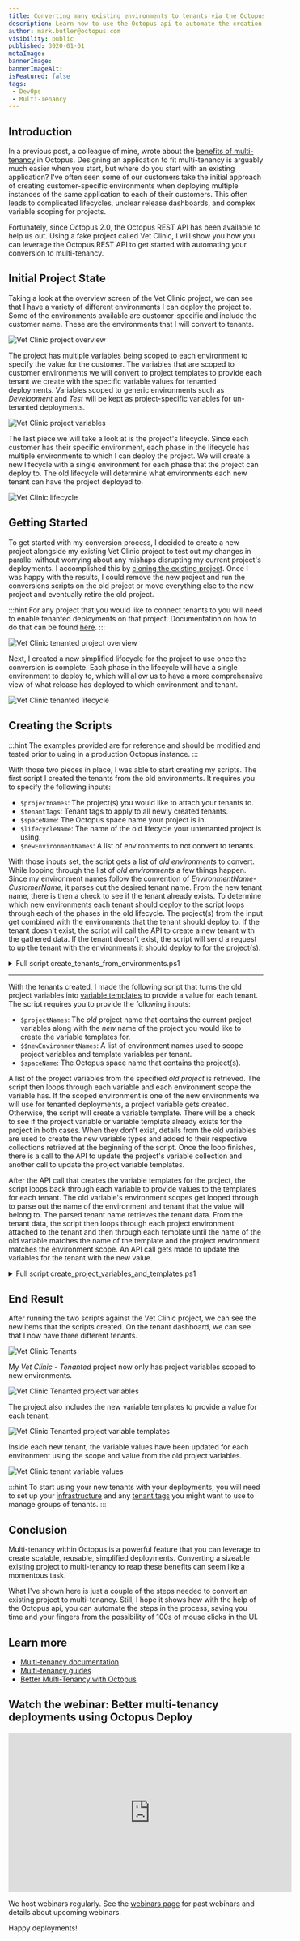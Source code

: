 ```yaml
---
title: Converting many existing environments to tenants via the Octopus API
description: Learn how to use the Octopus api to automate the creation of multiple tenants from many existing environments.
author: mark.butler@octopus.com
visibility: public
published: 3020-01-01
metaImage: 
bannerImage:
bannerImageAlt:
isFeatured: false
tags:
 - DevOps
 - Multi-Tenancy
---
```


## Introduction
In a previous post, a colleague of mine, wrote about the [benefits of multi-tenancy](https://octopus.com/blog/better-multi-tenancy-with-octopus#using-multiple-environments) in Octopus. Designing an application to fit multi-tenancy is arguably much easier when you start, but where do you start with an existing application? I've often seen some of our customers take the initial approach of creating customer-specific environments when deploying multiple instances of the same application to each of their customers. This often leads to complicated lifecycles, unclear release dashboards, and complex variable scoping for projects.

Fortunately, since Octopus 2.0, the Octopus REST API has been available to help us out. Using a fake project called Vet Clinic, I will show you how you can leverage the Octopus REST API to get started with automating your conversion to multi-tenancy.
## Initial Project State
Taking a look at the overview screen of the Vet Clinic project, we can see that I have a variety of different environments I can deploy the project to. Some of the environments available are customer-specific and include the customer name. These are the environments that I will convert to tenants.

![Vet Clinic project overview](vet-clinic-overview.png)

The project has multiple variables being scoped to each environment to specify the value for the customer. The variables that are scoped to customer environments we will convert to project templates to provide each tenant we create with the specific variable values for tenanted deployments. Variables scoped to generic environments such as *Development* and *Test* will be kept as project-specific variables for un-tenanted deployments.

![Vet Clinic project variables](vet-clinic-project-variables.png)

The last piece we will take a look at is the project's lifecycle. Since each customer has their specific environment, each phase in the lifecycle has multiple environments to which I can deploy the project. We will create a new lifecycle with a single environment for each phase that the project can deploy to. The old lifecycle will determine what environments each new tenant can have the project deployed to.

![Vet Clinic lifecycle](vet-clinic-lifecycle.png)
## Getting Started
To get started with my conversion process, I decided to create a new project alongside my existing Vet Clinic project to test out my changes in parallel without worrying about any mishaps disrupting my current project's deployments. I accomplished this by [cloning the existing project](https://octopus.com/docs/projects#clone-a-project). Once I was happy with the results, I could remove the new project and run the conversions scripts on the old project or move everything else to the new project and eventually retire the old project.

:::hint
For any project that you would like to connect tenants to you will need to enable tenanted deployments on that project. Documentation on how to do that can be found [here](https://octopus.com/docs/tenants/tenant-creation/tenanted-deployments).
:::

![Vet Clinic tenanted project overview](vet-clinic-tenanted-overview.png)

Next, I created a new simplified lifecycle for the project to use once the conversion is complete. Each phase in the lifecycle will have a single environment to deploy to, which will allow us to have a more comprehensive view of what release has deployed to which environment and tenant.

![Vet Clinic tenanted lifecycle](vet-clinic-tenanted-lifecycle.png)
## Creating the Scripts

:::hint The examples provided are for reference and should be modified and tested prior to using in a production Octopus instance. :::

With those two pieces in place, I was able to start creating my scripts. The first script I created the tenants from the old environments. It requires you to specify the following inputs:
- `$projectnames`: The project(s) you would like to attach your tenants to.
- `$tenantTags`: Tenant tags to apply to all newly created tenants. 
- `$spaceName`: The Octopus space name your project is in.
- `$lifecycleName`: The name of the old lifecycle your untenanted project is using. 
- `$newEnvironmentNames`: A list of environments to not convert to tenants.

With those inputs set, the script gets a list of *old environments* to convert. While looping through the list of *old environments* a few things happen. Since my environment names follow the convention of *EnvironmentName-CustomerName*, it parses out the desired tenant name. From the new tenant name, there is then a check to see if the tenant already exists. To determine which new environments each tenant should deploy to the script loops through each of the phases in the old lifecycle. The project(s) from the input get combined with the environments that the tenant should deploy to. If the tenant doesn't exist, the script will call the API to create a new tenant with the gathered data. If the tenant doesn't exist, the script will send a request to up the tenant with the environments it should deploy to for the project(s).

<details>
<summary>Full script create_tenants_from_environments.ps1</summary>
<p>

```powershell
$ErrorActionPreference = "Stop";

# Define working variables
$octopusURL = "https://youroctopus.octopus.app"
$octopusAPIKey = "API-YOURAPIKEY"
$header = @{ "X-Octopus-ApiKey" = $octopusAPIKey }

# Provide project names to attach new tenants to.
$projectNames = @("VetClinic - Tenanted")

# Optionally, provide existing tenant tagsets you wish to apply.
$tenantTags = @() # Format: TagSet/Tag

# Provide the space name
$spaceName = "Sandbox"
# Get space
$space = (Invoke-RestMethod -Method Get -Uri "$octopusURL/api/spaces/all" -Headers $header) | Where-Object {$_.Name -eq $spaceName}

# Provide the old lifecycle name
$lifecycleName = "Vet Clinic"
# Get lifecycle
$lifecycle = (Invoke-RestMethod -Uri "$octopusURL/api/$($space.Id)/lifecycles/all" -Headers $header) | Where-Object {$_.Name -eq $lifecycleName}

# List of environments to not convert to tenants
$newEnvironmentNames = @("Development","Test","Staging","Production")

# List of environment names and ids being converted to Tenants
$oldEnvionments = (Invoke-RestMethod -Uri "$octopusURL/api/$($space.Id)/environments/all" -Headers $header) | Where-Object {$_.Name -notin $newEnvironmentNames} | Select-Object -Property Id,Name

# Get the environment ids to attach the tenant to from the phase in the old lifecycle that the environment was apart of
function Build-EnvironmentIds {
    param ($oldEnvId)

    $environmentIds = @()

    foreach ($phase in $lifecycle.Phases) {
        if ($phase.AutomaticDeploymentTargets -contains $oldEnvId -or $phase.OptionalDeploymentTargets -contains $oldEnvId)
        {
            $newEnvId = (Invoke-RestMethod -Method Get -Uri "$octopusURL/api/$($space.Id)/environments/all" -Headers $header) | Where-Object {$_.Name -eq $phase.Name} | ForEach-Object {$_.Id}
            $environmentIds += $newEnvId
        }
    }

    ,$environmentIds
}

# Parse the old environment name for the new tenants name
function Edit-EnvironmentName {
    param ($oldEnvName)

    $start = $oldEnvName.IndexOf("-")+1
    $end = $oldEnvName.Length
    $newName = $oldEnvName.Substring($start, ($end-$start))
    $newName
}

# Get projects to attach tenants to
$projectIds = @()
foreach ($projectName in $projectNames)
{
    $projectIds += ((Invoke-RestMethod -Method Get -Uri "$octopusURL/api/$($space.Id)/projects/all" -Headers $header) | Where-Object {$_.Name -eq $projectName}).Id
}

# Loop though the old environment and create tenants
foreach($oldEnv in $oldEnvionments) {
    $tenantName = Edit-EnvironmentName($oldEnv.Name)

    # Check if tenant already exists
    $existingTenant = (Invoke-RestMethod -Method Get -Uri "$octopusURL/api/$($space.Id)/tenants/all" -Headers $header) | Where-Object {$_.Name -eq $tenantName}

    # Get environment ids to attach the tenants to
    $envIds = Build-EnvironmentIds($oldEnv.Id)

    # New tenant creation
    if ($null -eq $existingTenant) {        
        # Build project/environments
        $projectEnvironments = @{}
        foreach ($projectId in $projectIds)
        {
            $projectEnvironments.Add($projectId, $envIds)
        }

        # Build json payload
        $jsonPayload = @{
            Name = $tenantName
            TenantTags = $tenantTags
            SpaceId = $space.Id
            ProjectEnvironments = $projectEnvironments
        } | ConvertTo-Json

        # Create tenant
        Invoke-RestMethod -Method Post -Uri "$octopusURL/api/$($space.Id)/tenants" -Body $jsonPayload -Headers $header -ContentType "application/json"
    }
    else {

        foreach ($projectId in $projectIds) {
            $existingTenant.ProjectEnvironments.($projectId) += $envIds
        }

        $jsonPayload = $existingTenant | ConvertTo-Json

        # Update tenant
        Invoke-RestMethod -Method Put -Uri "$octopusURL/api/$($space.Id)/tenants/$($existingTenant.Id)" -Body $jsonPayload -Headers $header -ContentType "application/json"
    }
}

```
</p>
</details>

***

With the tenants created, I made the following script that turns the old project variables into [variable templates](https://octopus.com/docs/projects/variables/variable-templates) to provide a value for each tenant. The script requires you to provide the following inputs:

- `$projectNames`: The *old* project name that contains the current project variables along with the *new* name of the project you would like to create the variable templates for.
- `$$newEnvironmentNames`: A list of environment names used to scope project variables and template variables per tenant.
- `$spaceName`: The Octopus space name that contains the project(s).

A list of the project variables from the specified *old project* is retrieved. The script then loops through each variable and each environment scope the variable has. If the scoped environment is one of the new environments we will use for tenanted deployments, a project variable gets created. Otherwise, the script will create a variable template. There will be a check to see if the project variable or variable template already exists for the project in both cases. When they don't exist, details from the old variables are used to create the new variable types and added to their respective collections retrieved at the beginning of the script. Once the loop finishes, there is a call to the API to update the project's variable collection and another call to update the project variable templates.

After the API call that creates the variable templates for the project, the script loops back through each variable to provide values to the templates for each tenant. The old variable's environment scopes get looped through to parse out the name of the environment and tenant that the value will belong to. The parsed tenant name retrieves the tenant data. From the tenant data, the script then loops through each project environment attached to the tenant and then through each template until the name of the old variable matches the name of the template and the project environment matches the environment scope. An API call gets made to update the variables for the tenant with the new value.

<details>
<summary>Full script create_project_variables_and_templates.ps1</summary>
<p>

```powershell
$ErrorActionPreference = "Stop";

# Define working variables
$octopusURL = "https://youroctopus.octopus.app"
$octopusAPIKey = "API-YOURAPIKEY"
$header = @{ "X-Octopus-ApiKey" = $octopusAPIKey }

# Provide the current project name and the new project name.
$projectNames = @{
    old = "Vet Clinic" 
    new = "VetClinic - Tenanted"
}

# Names of new environments
$newEnvironmentNames = @("Development","Test","Staging","Production")
$newEnvironmentIds = (Invoke-RestMethod -Uri "$octopusURL/api/$($space.Id)/environments/all" -Headers $header) | Where-Object {$_.Name -in $newEnvironmentNames} | ForEach-Object {$_.Id}

# Provide the space name
$spaceName = "Sandbox"
# Get space
$space = (Invoke-RestMethod -Method Get -Uri "$octopusURL/api/spaces/all" -Headers $header) | Where-Object {$_.Name -eq $spaceName}

# Get old project
$oldProject = (Invoke-RestMethod -Method Get -Uri "$octopusURL/api/$($space.Id)/projects/all" -Headers $header) | Where-Object {$_.Name -eq $projectNames['old']}

# Get new project
$newProject = (Invoke-RestMethod -Method Get -Uri "$octopusURL/api/$($space.Id)/projects/all" -Headers $header) | Where-Object {$_.Name -eq $projectNames['new']}

# Get old variable set
$oldVariableSet = Invoke-RestMethod -Method Get -Uri "$octopusURL/api/$($space.Id)/variables/$($oldProject.VariableSetId)" -Headers $header

# Get the new projects variables
$newProjectVariables = Invoke-RestMethod -Method Get -Uri "$octopusURL/api/$($space.Id)/variables/$($newProject.VariableSetId)" -Headers $header

# Get the tenants attached to the new project
$tenants = Invoke-RestMethod -Method Get -Uri "$octopusURL/api/$($space.Id)/tenants/all?projectId=$($newProject.Id)" -Headers $header 

# Create a new project variable
function New-Project-Variable {
    param (
        $oldVariable
    )
    # Check to see if variable is already present
    $variableToUpdate = $newProjectVariables.Variables | Where-Object {$_.Name -eq $oldVariable.Name -and $_.Scope -eq $oldVariable.Scope} 

    # If the variable does not exist create it
    if ($null -eq $variableToUpdate)
    {
        # Create new object
        $variableToUpdate = New-Object -TypeName PSObject
        $variableToUpdate | Add-Member -MemberType NoteProperty -Name "Name" -Value $oldVariable.Name
        $variableToUpdate | Add-Member -MemberType NoteProperty -Name "Value" -Value $oldVariable.Value
        $variableToUpdate | Add-Member -MemberType NoteProperty -Name "Type" -Value $oldVariable.Type
        $variableToUpdate | Add-Member -MemberType NoteProperty -Name "IsSensitive" -Value $oldVariable.IsSensitive
        $variableToUpdate | Add-Member -MemberType NoteProperty -Name "Scope" -Value $oldVariable.Scope

        # Add to collection
        $newProjectVariables.Variables += $variableToUpdate

        $newProjectVariables.Variables
    } 
}

# Create a new project template variable
function New-Project-Template {
    param (
        $oldVariable
    )

    # Check to see if the template already exists
    $templateToUpdate = $newProject.Templates | Where-Object {$_.Name -eq $oldVariable.Name}

    # If the template does not exist, create it
    if ($null -eq $templateToUpdate) {
        $templateToUpdate = New-Object -TypeName PSObject
        $templateToUpdate | Add-Member -MemberType NoteProperty -Name "Name" -Value $oldVariable.Name
        $templateToUpdate | Add-Member -MemberType NoteProperty -Name "DisplaySettings" -Value @{'Octopus.ControlType' = 'SingleLineText'}

        # Add to collection
        $newProject.Templates += $templateToUpdate

        $newProject.Templates
    }
}

# Create project template values for tenants
function New-Template-Values {
    param (
        $oldVariable
    )

    foreach ($envScope in $oldVariable.Scope.Environment) {

        # Get environment name from the old environment scope
        $environmentName = ($oldVariableSet.ScopeValues.Environments | Where-Object {$_.Id -eq $envScope}).Name

        if ($environmentName -notin $newEnvironmentNames)
        {
            $tenantNameAndEnvironment = $environmentName.Split("-")
            $tenantName = $tenantNameAndEnvironment[1]
            $newEnvironment = $tenantNameAndEnvironment[0]
            $environmentId = (Invoke-RestMethod -Uri "$octopusURL/api/$($space.Id)/environments/all" -Headers $header) | Where-Object {$_.Name -eq $newEnvironment} | ForEach-Object {$_.Id}

            # Get the tenant with that name
            $tenant = $tenants | Where-Object {$_.Name -eq $tenantName}
            # Get tenants variable set
            $tenantVariables = (Invoke-RestMethod -Method Get -Uri "$octopusURL/api/$($space.Id)/tenants/$($tenant.Id)/variables" -Headers $header)
            $newProjectId = $newProject.Id

            # Go through each tenant project environment and create a tenant template value for the corresponding template 
            foreach ($projectEnv in $tenant.ProjectEnvironments.$newProjectId) {
                foreach ($template in $tenantVariables.ProjectVariables.$newProjectId.Templates) {
                    if ($oldVariable.Name -eq $template.Name -and $projectEnv -eq $environmentId) {
                        $tenantVariables.ProjectVariables.$newProjectId.Variables.$projectEnv | Add-Member -MemberType NoteProperty -Name $template.Id -Value $oldVariable.Value
                    }
                }
            }

            # Update the variables with the new value
            Invoke-RestMethod -Method Put -Uri "$octopusURL/api/$($space.Id)/tenants/$($tenant.Id)/variables" -Headers $header -Body ($tenantVariables | ConvertTo-Json -Depth 10)
        }
    }
}

# Go through old project variables to create new project variables and template variables
foreach ($oldVariable in $oldVariableSet.Variables) {

    foreach ($environment in $oldVariable.Scope.Environment)
    {
        # Create project variables to old variables scoped to non tenant environments
        if ($environment -in $newEnvironmentIds) {
            # Create new project variable
            New-Project-Variable($oldVariable)
        }
        else {
            # Create new project template
            New-Project-Template($oldVariable)
        }   
    }  
}

# Update the new projects variable collection
Invoke-RestMethod -Method Put -Uri "$octopusURL/api/$($space.Id)/variables/$($newProject.VariableSetId)" -Headers $header -Body ($newProjectVariables | ConvertTo-Json -Depth 10)

# Update the new projects templates
Invoke-RestMethod -Method Put -Uri "$octopusURL/api/$($space.Id)/projects/$($newProject.Id)" -Headers $header -Body ($newProject | ConvertTo-Json -Depth 10)

# Loop through old variables again to update tenant variable values after the project templates have been created
foreach ($oldVariable in $oldVariableSet.Variables) {
    New-Template-Values($oldVariable)
}

```
</p>
</details>

## End Result

After running the two scripts against the Vet Clinic project, we can see the new items that the scripts created. On the tenant dashboard, we can see that I now have three different tenants.

![Vet Clinic Tenants](vet-clinic-tenants.png)

My *Vet Clinic - Tenanted* project now only has project variables scoped to new environments.

![Vet Clinic Tenanted project variables](vet-clinic-tenanted-project-variables.png)

The project also includes the new variable templates to provide a value for each tenant.

![Vet Clinic Tenanted project variable templates](vet-clinic-tenanted-project-variable-templates.png)

Inside each new tenant, the variable values have been updated for each environment using the scope and value from the old project variables.

![Vet Clinic tenant variable values](vet-clinic-tenant-variable-values.png)

:::hint
To start using your new tenants with your deployments, you will need to set up your [infrastructure](https://octopus.com/docs/tenants/tenant-infrastructure) and any [tenant tags](https://octopus.com/docs/tenants/tenant-tags) you might want to use to manage groups of tenants.
:::

## Conclusion
Multi-tenancy within Octopus is a powerful feature that you can leverage to create scalable, reusable, simplified deployments. Converting a sizeable existing project to multi-tenancy to reap these benefits can seem like a momentous task. 

What I've shown here is just a couple of the steps needed to convert an existing project to multi-tenancy. Still, I hope it shows how with the help of the Octopus api, you can automate the steps in the process, saving you time and your fingers from the possibility of 100s of mouse clicks in the UI.
## Learn more

- [Multi-tenancy documentation](https://octopus.com/docs/tenants)
- [Multi-tenancy guides](https://octopus.com/docs/tenants/guides)
- [Better Multi-Tenancy with Octopus](https://octopus.com/blog/better-multi-tenancy-with-octopus#using-multiple-environments)

## Watch the webinar: Better multi-tenancy deployments using Octopus Deploy

<iframe width="560" height="315" src="https://www.youtube.com/embed/dD8psiK1wL4" title="YouTube video player" frameborder="0" allow="accelerometer; autoplay; clipboard-write; encrypted-media; gyroscope; picture-in-picture" allowfullscreen></iframe>

We host webinars regularly. See the [webinars page](https://octopus.com/events) for past webinars and details about upcoming webinars. 

Happy deployments!
